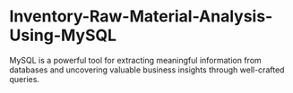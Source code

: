 # Inventory-Raw-Material-Analysis-Using-MySQL
MySQL is a powerful tool for extracting meaningful information from databases and uncovering valuable business insights through well-crafted queries.
